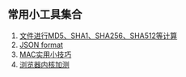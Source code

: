## 常用小工具集合

1. [文件进行MD5、SHA1、SHA256、SHA512等计算](https://liuli-happyday.github.io/encrypt/)
2. [JSON format](https://liuli-happyday.github.io/json-formatter/)
3. [MAC实用小技巧](https://liuli-happyday.github.io/tips/mac)
4. [浏览器内核加测](https://liuli-happyday.github.io/browser/)


